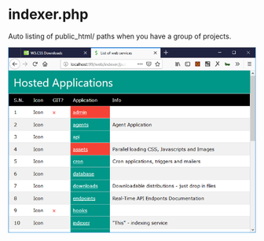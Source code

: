 # indexer.php
Auto listing of public_html/ paths when you have a group of projects.

![Screen Shot](screenshot.png)
